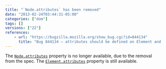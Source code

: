 ```yaml
---
title: "`Node.attributes` has been removed"
date: "2013-02-24T03:44:31-05:00"
categories: ["dom"]
tags: []
versions: ["22"]
references:
    - url: "https://bugzilla.mozilla.org/show_bug.cgi?id=844134"
      title: "Bug 844134 – attributes should be defined on Element and not Node"
---
```

The [`Node.attributes`](https://developer.mozilla.org/docs/Web/API/Node.attributes) property is no longer available, due to the removal from the spec. The [`Element.attributes`](https://developer.mozilla.org/docs/Web/API/Element.attributes) property is still available.
